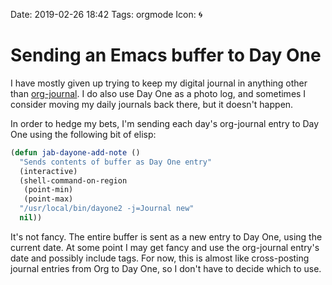 Date: 2019-02-26 18:42
Tags: orgmode
Icon: 🌀

# Sending an Emacs buffer to Day One

I have mostly given up trying to keep my digital journal in anything other than [org-journal](https://github.com/bastibe/org-journal). I do also use Day One as a photo log, and sometimes I consider moving my daily journals back there, but it doesn't happen.

In order to hedge my bets, I'm sending each day's org-journal entry to Day One using the following bit of elisp:

```lisp
(defun jab-dayone-add-note ()
  "Sends contents of buffer as Day One entry"
  (interactive)
  (shell-command-on-region
   (point-min)
   (point-max)
  "/usr/local/bin/dayone2 -j=Journal new"
  nil))
```

It's not fancy. The entire buffer is sent as a new entry to Day One, using the current date. At some point I may get fancy and use the org-journal entry's date and possibly include tags. For now, this is almost like cross-posting journal entries from Org to Day One, so I don't have to decide which to use.